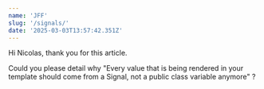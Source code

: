 ```yaml
---
name: 'JFF'
slug: '/signals/'
date: '2025-03-03T13:57:42.351Z'
---
```


Hi Nicolas, thank you for this article.

Could you please detail why &quot;Every value that is being rendered in your template should come from a Signal, not a public class variable anymore&quot; ?
